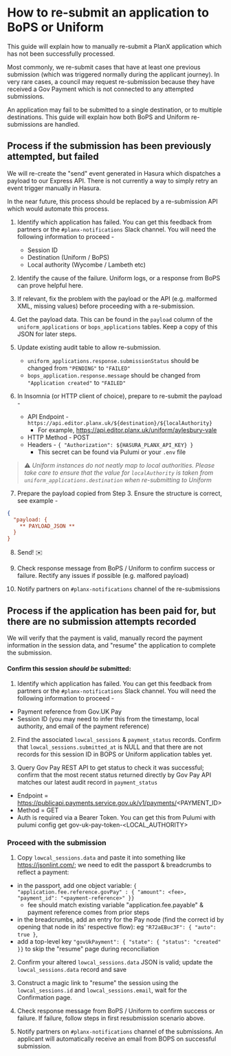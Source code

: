 # How to re-submit an application to BoPS or Uniform
This guide will explain how to manually re-submit a PlanX application which has not been successfully processed. 

Most commonly, we re-submit cases that have at least one previous submission (which was triggered normally during the applicant journey). In very rare cases, a council may request re-submission because they have received a Gov Payment which is not connected to any attempted submissions.

An application may fail to be submitted to a single destination, or to multiple destinations. This guide will explain how both BoPS and Uniform re-submissions are handled. 

## Process if the submission has been previously attempted, but failed

We will re-create the "send" event generated in Hasura which dispatches a payload to our Express API. There is not currently a way to simply retry an event trigger manually in Hasura.

In the near future, this process should be replaced by a re-submission API which would automate this process.

1. Identify which application has failed. You can get this feedback from partners or the `#planx-notifications` Slack channel. You will need the following information to proceed -  
   * Session ID
   * Destination (Uniform / BoPS)
   * Local authority (Wycombe / Lambeth etc)

2. Identify the cause of the failure. Uniform logs, or a response from BoPS can prove helpful here. 

3. If relevant, fix the problem with the payload or the API (e.g. malformed XML, missing values) before proceeding with a re-submission.

4. Get the payload data. This can be found in the `payload` column of the `uniform_applications` or `bops_applications` tables. Keep a copy of this JSON for later steps.

5. Update existing audit table to allow re-submission.
   * `uniform_applications.response.submissionStatus` should be changed from `"PENDING"` to `"FAILED"`
   * `bops_application.response.message` should be changed from `"Application created"` to `"FAILED"`
 
6. In Insomnia (or HTTP client of choice), prepare to re-submit the payload - 
   * API Endpoint - `https://api.editor.planx.uk/${destination}/${localAuthority}`
      * For example, https://api.editor.planx.uk/uniform/aylesbury-vale
   * HTTP Method - POST
   * Headers - `{ "Authorization": ${HASURA_PLANX_API_KEY} }`
     * This secret can be found via Pulumi or your `.env` file
  
> ⚠️ *Uniform instances do not neatly map to local authorities. Please take care to ensure that the value for `localAuthority` is taken from `uniform_applications.destination` when re-submitting to Uniform*

7. Prepare the payload copied from Step 3. Ensure the structure is correct, see example - 

```json
{ 
  "payload: {
    ** PAYLOAD_JSON **
  }
}
```

8. Send! ✉️

9. Check response message from BoPS / Uniform to confirm success or failure. Rectify any issues if possible (e.g. malfored payload)

10. Notify partners on `#planx-notifications` channel of the re-submissions

## Process if the application has been paid for, but there are no submission attempts recorded

We will verify that the payment is valid, manually record the payment information in the session data, and "resume" the application to complete the submission.

#### Confirm this session _should be_ submitted:

1. Identify which application has failed. You can get this feedback from partners or the `#planx-notifications` Slack channel. You will need the following information to proceed - 
  * Payment reference from Gov.UK Pay
  * Session ID (you may need to infer this from the timestamp, local authority, and email of the payment reference)

2. Find the associated `lowcal_sessions` & `payment_status` records. Confirm that `lowcal_sessions.submitted_at` is NULL and that there are not records for this session ID in BOPS or Uniform application tables yet. 

3. Query Gov Pay REST API to get status to check it was successful; confirm that the most recent status returned directly by Gov Pay API matches our latest audit record in `payment_status`
  * Endpoint = https://publicapi.payments.service.gov.uk/v1/payments/<PAYMENT_ID>
  * Method = GET
  * Auth is required via a Bearer Token. You can get this from Pulumi with pulumi config get gov-uk-pay-token-<LOCAL_AUTHORITY>

### Proceed with the submission

1. Copy `lowcal_sessions.data` and paste it into something like https://jsonlint.com/; we need to edit the passport & breadcrumbs to reflect a payment:
  * in the passport, add one object variable: ```{ "application.fee.reference.govPay" : { "amount": <fee>, "payment_id": "<payment-reference>" }}```
      * fee should match existing variable "application.fee.payable" & payment reference comes from prior steps
  * in the breadcrumbs, add an entry for the Pay node (find the correct id by opening that node in its' respective flow): eg ```"R72aEBuc3F": { "auto": true }```,
  * add a top-level key ```"govUkPayment": { "state": { "status": "created" }}``` to skip the "resume" page during reconciliation

2. Confirm your altered `lowcal_sessions.data` JSON is valid; update the `lowcal_sessions.data` record and save

3. Construct a magic link to "resume" the session using the `lowcal_sessions.id` and `lowcal_sessions.email`, wait for the Confirmation page.

4. Check response message from BoPS / Uniform to confirm success or failure. If failure, follow steps in first resubmission scenario above.

5. Notify partners on `#planx-notifications` channel of the submissions. An applicant will automatically receive an email from BOPS on successful submission.
